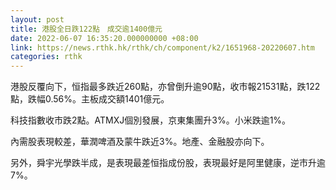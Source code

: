 ```yaml
---
layout: post
title: 港股全日跌122點　成交逾1400億元
date: 2022-06-07 16:35:20.000000000 +08:00
link: https://news.rthk.hk/rthk/ch/component/k2/1651968-20220607.htm
categories: rthk
---
```


港股反覆向下，恒指最多跌近260點，亦曾倒升逾90點，收市報21531點，跌122點，跌幅0.56%。主板成交額1401億元。

科技指數收市跌2點。ATMXJ個別發展，京東集團升3%。小米跌逾1%。

內需股表現較差，華潤啤酒及蒙牛跌近3%。地產、金融股亦向下。

另外，舜宇光學跌半成，是表現最差恒指成份股，表現最好是阿里健康，逆市升逾7%。
